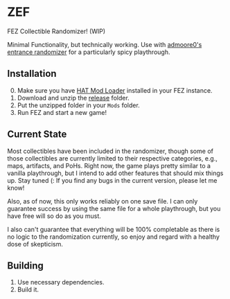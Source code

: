 # ZEF
FEZ Collectible Randomizer! (WIP)

Minimal Functionality, but technically working. Use with [admoore0's entrance randomizer](https://github.com/admoore0/fez-randomizer) for a particularly spicy playthrough.

## Installation
0. Make sure you have [HAT Mod Loader](https://github.com/FEZModding/HAT) installed in your FEZ instance.
1. Download and unzip the [release](https://github.com/BDrewChris/ZEF/releases) folder.
2. Put the unzipped folder in your `Mods` folder.
3. Run FEZ and start a new game!

## Current State
Most collectibles have been included in the randomizer, though some of those collectibles are currently limited to their respective categories, e.g., maps, artifacts, and PoHs.
Right now, the game plays pretty similar to a vanilla playthrough, but I intend to add other features that should mix things up. Stay tuned (:
If you find any bugs in the current version, please let me know!

Also, as of now, this only works reliably on one save file. I can only guarantee success by using the same file for a whole playthrough, but you have free will so do as you must.

I also can't guarantee that everything will be 100% completable as there is no logic to the randomization currently, so enjoy and regard with a healthy dose of skepticism.

## Building
1. Use necessary dependencies.
2. Build it.
